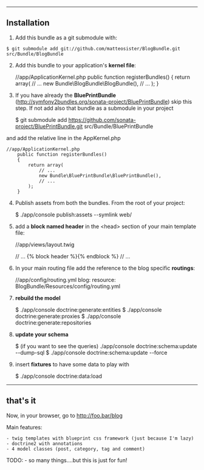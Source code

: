 ------------
Installation
------------

1) Add this bundle as a git submodule with:

``$ git submodule add git://github.com/matteosister/BlogBundle.git src/Bundle/BlogBundle``

2) Add this bundle to your application's **kernel file**:

    //app/ApplicationKernel.php
    public function registerBundles()
    {
        return array(
            // ...
            new Bundle\BlogBundle\BlogBundle(),
            // ...
        );
    }

3) If you have already the **BluePrintBundle** (http://symfony2bundles.org/sonata-project/BluePrintBundle) skip this step.
If not add also that bundle as a submodule in your project

    $ git submodule add https://github.com/sonata-project/BluePrintBundle.git src/Bundle/BluePrintBundle

and add the relative line in the AppKernel.php

    //app/ApplicationKernel.php
        public function registerBundles()
        {
            return array(
                // ...
                new Bundle\BluePrintBundle\BluePrintBundle(),
                // ...
            );
        }

4) Publish assets from both the bundles. From the root of your project:

    $ ./app/console publish:assets --symlink web/

5) add a **block named header** in the \<head\> section of your main template file:

    //app/views/layout.twig
    <head>
        // ...
        {% block header %}{% endblock %}
        // ...
    </head>

6) In your main routing file add the reference to the blog specific **routings**:

    //app/config/routing.yml
    blog:
        resource: BlogBundle/Resources/config/routing.yml

7) **rebuild the model**

    $ ./app/console doctrine:generate:entities
    $ ./app/console doctrine:generate:proxies
    $ ./app/console doctrine:generate:repositories

8) **update your schema**

    $ (if you want to see the queries) ./app/console doctrine:schema:update --dump-sql
    $ ./app/console doctrine:schema:update --force

9) insert **fixtures** to have some data to play with

    $ ./app/console doctrine:data:load

---------
that's it
---------

Now, in your browser, go to http://foo.bar/blog

Main features:


    - twig templates with blueprint css framework (just because I'm lazy)
    - doctrine2 with annotations
    - 4 model classes (post, category, tag and comment)

TODO:
    - so many things....but this is just for fun!